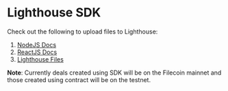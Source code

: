 # Lighthouse SDK

Check out the following to upload files to Lighthouse:

1. [NodeJS Docs](../lighthouse-sdk/code-examples/nodejs-backend/)
2. [ReactJS Docs](../lighthouse-sdk/code-examples/browser-frontend/)
3. [Lighthouse Files](https://files.lighthouse.storage/)

**Note**: Currently deals created using SDK will be on the Filecoin mainnet and those created using contract will be on the testnet.
